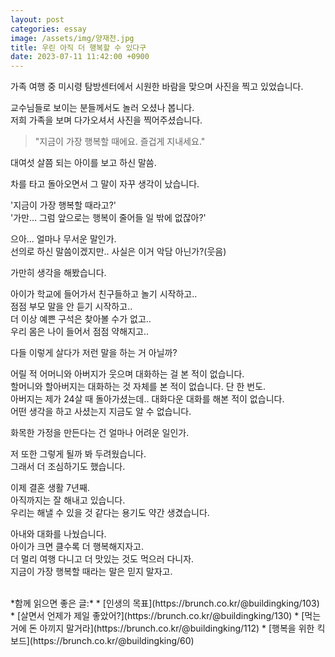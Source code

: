```yaml
---
layout: post
categories: essay
image: /assets/img/양재천.jpg
title: 우린 아직 더 행복할 수 있다구
date: 2023-07-11 11:42:00 +0900
---
```


가족 여행 중 미시령 탐방센터에서 시원한 바람을 맞으며 사진을 찍고 있었습니다.  

교수님들로 보이는 분들께서도 놀러 오셨나 봅니다.  
저희 가족을 보며 다가오셔서 사진을 찍어주셨습니다.  
> "지금이 가장 행복할 때에요. 즐겁게 지내세요."  

대여섯 살쯤 되는 아이를 보고 하신 말씀.

차를 타고 돌아오면서 그 말이 자꾸 생각이 났습니다.

'지금이 가장 행복할 때라고?'  
'가만... 그럼 앞으로는 행복이 줄어들 일 밖에 없잖아?'

으아... 얼마나 무서운 말인가.  
선의로 하신 말씀이겠지만.. 사실은 이거 악담 아닌가?(웃음)

가만히 생각을 해봤습니다.

아이가 학교에 들어가서 친구들하고 놀기 시작하고..  
점점 부모 말을 안 듣기 시작하고..  
더 이상 예쁜 구석은 찾아볼 수가 없고..  
우리 몸은 나이 들어서 점점 약해지고..

다들 이렇게 살다가 저런 말을 하는 거 아닐까?

어릴 적 어머니와 아버지가 웃으며 대화하는 걸 본 적이 없습니다.  
할머니와 할아버지는 대화하는 것 자체를 본 적이 없습니다. 단 한 번도.  
아버지는 제가 24살 때 돌아가셨는데.. 대화다운 대화를 해본 적이 없습니다.  
어떤 생각을 하고 사셨는지 지금도 알 수 없습니다.  

화목한 가정을 만든다는 건 얼마나 어려운 일인가.

저 또한 그렇게 될까 봐 두려웠습니다.  
그래서 더 조심하기도 했습니다.  

이제 결혼 생활 7년째.  
아직까지는 잘 해내고 있습니다.  
우리는 해낼 수 있을 것 같다는 용기도 약간 생겼습니다.

아내와 대화를 나눴습니다.  
아이가 크면 클수록 더 행복해지자고.  
더 멀리 여행 다니고 더 맛있는 것도 먹으러 다니자.  
지금이 가장 행복할 때라는 말은 믿지 말자고.

<br>
*함께 읽으면 좋은 글:*
* [인생의 목표](https://brunch.co.kr/@buildingking/103)
* [살면서 언제가 제일 좋았어?](https://brunch.co.kr/@buildingking/130)
* [먹는 거에 돈 아끼지 말거라](https://brunch.co.kr/@buildingking/112)
* [행복을 위한 킥보드](https://brunch.co.kr/@buildingking/60)